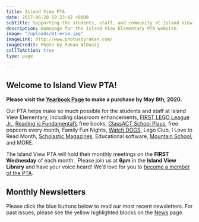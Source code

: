 ```yaml
---
title: Island View PTA
date: 2017-06-28 19:23:42 +0000
subtitle: Supporting the students, staff, and community at Island View Elementary.
description: Homepage for the Island View Elementary PTA website.
image: "/uploads/mt-erie.jpg"
imageLink: http://www.photosbyrakan.com/
imageCredit: Photo by Rakan AlDuaij
callToAction: true
type: page

---
```

## Welcome to Island View PTA!

**Please visit the [Yearbook Page](/yearbook/) to make a purchase by May 8th, 2020.**

Our PTA helps make so much possible for the students and staff at Island View Elementary, including classroom enhancements,
[FIRST LEGO League Jr.](/lego/),
[Reading is Fundamental’s](http://www.rif.org/) free books,
[ClassACT School Plays](https://www.facebook.com/Class-ACT-Anacortes-Community-Theatres-School-of-Performing-Arts-105835664376/),
free popcorn every month, Family Fun Nights,
[Watch DOGS](/watchdogs/),
Lego Club,
I Love to Read Month,
[Scholastic Magazines](http://classroommagazines.scholastic.com/Landing-Pages/subscribers),
Educational software,
[Mountain School](https://ncascades.org/signup/youth/mountain-school), and MORE.

The Island View PTA will hold their monthly meetings on the **FIRST Wednesday** of each month.  Please join us at **6pm** in the **Island View Library** and have your voice heard! We’d love for you to [become a member of the PTA](/membership/).

## Monthly Newsletters

Please click the blue buttons below to read our most recent newsletters.
For past issues, please see the yellow highlighted blocks on the [News](/news) page.